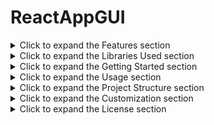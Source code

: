 # ReactAppGUI
<details>
  <summary>Click to expand the Features section</summary>

  ## Features

  - Upload a CSV file and view its contents in a table.
  - Visualize the data using a responsive bar chart.
  - Automatic row selection simulation to demonstrate dynamic chart updates.
  - Stylish and responsive design with Bootstrap.
</details>

<details>
  <summary>Click to expand the Libraries Used section</summary>

  ## Libraries Used

  - **React**: A JavaScript library for building user interfaces.
  - **PapaParse**: A powerful CSV parsing library for JavaScript.
  - **Chart.js**: A simple yet flexible JavaScript charting library.
  - **Bootstrap**: A popular front-end framework for building responsive and stylish web applications.
</details>

<details>
  <summary>Click to expand the Getting Started section</summary>

  1. **Clone the repository:**
     ```bash
     git clone https://github.com/your-username/csv-reader-app.git
     ```

  2. **Navigate to the project directory:**
     ```bash
     cd csv-reader-app
     ```

  3. **Install dependencies:**
     ```bash
     npm install
     ```

  4. **Run the application:**
     ```bash
     npm start
     ```

  5. **Open your browser and visit [http://localhost:3000](http://localhost:3000).**
</details>

<details>
  <summary>Click to expand the Usage section</summary>

  1. Click the "Choose File" button to upload a CSV file.
  2. View the data in the table.
  3. Click on a row to select it, and observe the dynamic updates in the bar chart.
</details>

<details>
  <summary>Click to expand the Project Structure section</summary>

  - **src/App.jsx**: The main React component that defines the application logic.
  - **src/App.css**: Styles for the application components.
  - **public**: Static assets and HTML template.
</details>

<details>
  <summary>Click to expand the Customization section</summary>

  - Adjust the chart size and styling in `App.css` under `.chart-container` and `.Bar`.
  - Modify the simulation delay in the `simulateRowSelection` function in `App.jsx`.
</details>

<details>
  <summary>Click to expand the License section</summary>

  This project is licensed under the MIT License - see the [LICENSE](LICENSE) file for details.
</details>
